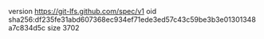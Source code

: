 version https://git-lfs.github.com/spec/v1
oid sha256:df235fe31abd607368ec934ef71ede3ed57c43c59be3b3e01301348a7c834d5c
size 3702

